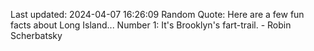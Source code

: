 Last updated: 2024-04-07 16:26:09
Random Quote: Here are a few fun facts about Long Island... Number 1: It's Brooklyn's fart-trail. - Robin Scherbatsky
